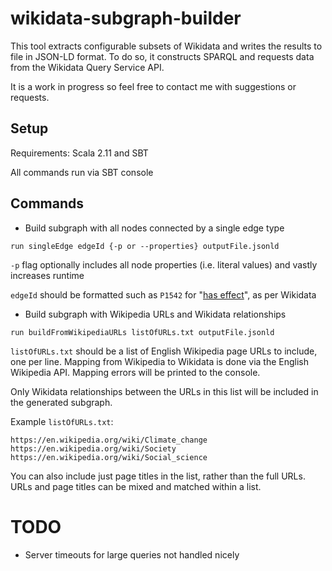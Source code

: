 # wikidata-subgraph-builder
This tool extracts configurable subsets of Wikidata and writes the results to file in JSON-LD format. To do so, it constructs SPARQL and requests data from the Wikidata Query Service API.

It is a work in progress so feel free to contact me with suggestions or requests.

## Setup
Requirements: Scala 2.11 and SBT

All commands run via SBT console

## Commands
- Build subgraph with all nodes connected by a single edge type

`run singleEdge edgeId {-p or --properties} outputFile.jsonld`

`-p` flag optionally includes all node properties (i.e. literal values) and vastly increases runtime

`edgeId` should be formatted such as `P1542` for "[has effect](https://www.wikidata.org/wiki/Property:P1542)", as per Wikidata

- Build subgraph with Wikipedia URLs and Wikidata relationships

`run buildFromWikipediaURLs listOfURLs.txt outputFile.jsonld`

`listOfURLs.txt` should be a list of English Wikipedia page URLs to include, one per line. Mapping from Wikipedia to Wikidata is done via the English Wikipedia API. Mapping errors will be printed to the console.

Only Wikidata relationships between the URLs in this list will be included in the generated subgraph.

Example `listOfURLs.txt`:

```
https://en.wikipedia.org/wiki/Climate_change
https://en.wikipedia.org/wiki/Society
https://en.wikipedia.org/wiki/Social_science
```

You can also include just page titles in the list, rather than the full URLs. URLs and page titles can be mixed and matched within a list.

# TODO
- Server timeouts for large queries not handled nicely
